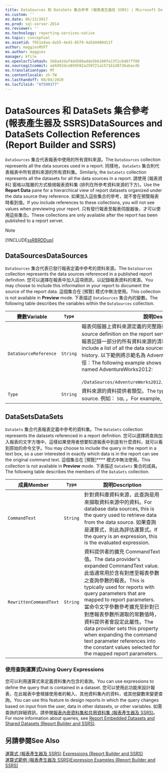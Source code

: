 ```yaml
---
title: DataSources 和 DataSets 集合參考 (報表產生器及 SSRS) | Microsoft Docs
ms.custom: ''
ms.date: 06/13/2017
ms.prod: sql-server-2014
ms.reviewer: ''
ms.technology: reporting-services-native
ms.topic: conceptual
ms.assetid: f951a4aa-da55-4e43-8579-4a5d4480d11f
author: maggiesMSFT
ms.author: maggies
manager: kfile
ms.openlocfilehash: 560a42daf4d4580adde5b6100fe23f2c646fff08
ms.sourcegitcommit: ad4d92dce894592a259721a1571b1d8736abacdb
ms.translationtype: MT
ms.contentlocale: zh-TW
ms.lasthandoff: 08/04/2020
ms.locfileid: "87599377"
---
```

# <a name="datasources-and-datasets-collection-references-report-builder-and-ssrs"></a><span data-ttu-id="0d08b-102">DataSources 和 DataSets 集合參考 (報表產生器及 SSRS)</span><span class="sxs-lookup"><span data-stu-id="0d08b-102">DataSources and DataSets Collection References (Report Builder and SSRS)</span></span>
  <span data-ttu-id="0d08b-103">`DataSources` 集合代表報表中使用的所有資料來源。</span><span class="sxs-lookup"><span data-stu-id="0d08b-103">The `DataSources` collection represents all the data sources used in a report.</span></span> <span data-ttu-id="0d08b-104">同樣地，`DataSets` 集合則代表報表中所有資料來源的所有資料集。</span><span class="sxs-lookup"><span data-stu-id="0d08b-104">Similarly, the `DataSets` collection represents all the datasets for all the data sources in a report.</span></span> <span data-ttu-id="0d08b-105">請使用 [報表資料]  窗格以階層的方式檢視報表資料集 (排列在所參考資料來源的下方)。</span><span class="sxs-lookup"><span data-stu-id="0d08b-105">Use the **Report Data** pane for a hierarchical view of report datasets organized under the data source they reference.</span></span> <span data-ttu-id="0d08b-106">如果加入這些集合的參考，就不會在預覽報表時看到值。</span><span class="sxs-lookup"><span data-stu-id="0d08b-106">If you include references to these collections, you will not see values when previewing your report.</span></span> <span data-ttu-id="0d08b-107">只有發行報表至報表伺服器後，才可以使用這些集合。</span><span class="sxs-lookup"><span data-stu-id="0d08b-107">These collections are only available after the report has been published to a report server.</span></span>  
  
> [!NOTE]  
>  [!INCLUDE[ssRBRDDup](../../includes/ssrbrddup-md.md)]  
  
## <a name="datasources"></a><span data-ttu-id="0d08b-108">DataSources</span><span class="sxs-lookup"><span data-stu-id="0d08b-108">DataSources</span></span>  
 <span data-ttu-id="0d08b-109">`DataSources` 集合代表已發行報表定義中參考的資料來源。</span><span class="sxs-lookup"><span data-stu-id="0d08b-109">The `DataSources` collection represents the data sources referenced in a published report definition.</span></span> <span data-ttu-id="0d08b-110">您可以選擇在報表中加入這項資訊，以記錄報表資料的來源。</span><span class="sxs-lookup"><span data-stu-id="0d08b-110">You may choose to include this information in your report to document the source of the report data.</span></span> <span data-ttu-id="0d08b-111">這個集合在 [預覽]  模式中無法使用。</span><span class="sxs-lookup"><span data-stu-id="0d08b-111">This collection is not available in **Preview** mode.</span></span> <span data-ttu-id="0d08b-112">下表描述 `DataSources` 集合內的變數。</span><span class="sxs-lookup"><span data-stu-id="0d08b-112">The following table describes the variables within the `DataSources` collection.</span></span>  
  
|<span data-ttu-id="0d08b-113">**變數**</span><span class="sxs-lookup"><span data-stu-id="0d08b-113">**Variable**</span></span>|`Type`|<span data-ttu-id="0d08b-114">**說明**</span><span class="sxs-lookup"><span data-stu-id="0d08b-114">**Description**</span></span>|  
|------------------|--------------|---------------------|  
|`DataSourceReference`|`String`|<span data-ttu-id="0d08b-115">報表伺服器上資料來源定義的完整路徑。</span><span class="sxs-lookup"><span data-stu-id="0d08b-115">The full path of the data source definition on the report server.</span></span> <span data-ttu-id="0d08b-116">例如，您可以包含報表用來做為報表記錄一部分的所有資料來源的清單。</span><span class="sxs-lookup"><span data-stu-id="0d08b-116">For example, you might include a list of all the data sources a report used as part of a report history.</span></span> <span data-ttu-id="0d08b-117">以下範例將示範名為 AdventureWorks2012 的資料來源完整路徑：</span><span class="sxs-lookup"><span data-stu-id="0d08b-117">The following example shows the full path for the data source named AdventureWorks2012:</span></span><br /><br /> <span data-ttu-id="0d08b-118">`/DataSources/AdventureWorks2012`.</span><span class="sxs-lookup"><span data-stu-id="0d08b-118">`/DataSources/AdventureWorks2012`.</span></span>|  
|`Type`|`String`|<span data-ttu-id="0d08b-119">資料來源的資料提供者類型。</span><span class="sxs-lookup"><span data-stu-id="0d08b-119">The type of data provider for the data source.</span></span> <span data-ttu-id="0d08b-120">例如： `SQL` 。</span><span class="sxs-lookup"><span data-stu-id="0d08b-120">For example, `SQL`.</span></span>|  
  
## <a name="datasets"></a><span data-ttu-id="0d08b-121">DataSets</span><span class="sxs-lookup"><span data-stu-id="0d08b-121">DataSets</span></span>  
 <span data-ttu-id="0d08b-122">`DataSets` 集合代表報表定義中參考的資料集。</span><span class="sxs-lookup"><span data-stu-id="0d08b-122">The `DataSets` collection represents the datasets referenced in a report definition.</span></span> <span data-ttu-id="0d08b-123">您可以選擇將查詢加入報表的文字方塊中，這樣如果使用者想要知道報表中到底有什麼資料，就可以看到原始的命令文字。</span><span class="sxs-lookup"><span data-stu-id="0d08b-123">You may choose to include the query in the report in a text box, so a user interested in exactly which data is in the report can see the original command text.</span></span> <span data-ttu-id="0d08b-124">這個集合在 [預覽]\*\*\*\* 模式中無法使用。</span><span class="sxs-lookup"><span data-stu-id="0d08b-124">This collection is not available in **Preview** mode.</span></span> <span data-ttu-id="0d08b-125">下表描述 `DataSets` 集合的成員。</span><span class="sxs-lookup"><span data-stu-id="0d08b-125">The following table describes the members of the `DataSets` collection.</span></span>  
  
|<span data-ttu-id="0d08b-126">**成員**</span><span class="sxs-lookup"><span data-stu-id="0d08b-126">**Member**</span></span>|`Type`|<span data-ttu-id="0d08b-127">**說明**</span><span class="sxs-lookup"><span data-stu-id="0d08b-127">**Description**</span></span>|  
|----------------|--------------|---------------------|  
|`CommandText`|`String`|<span data-ttu-id="0d08b-128">針對資料庫資料來源，此查詢是用來擷取資料來源中的資料。</span><span class="sxs-lookup"><span data-stu-id="0d08b-128">For database data sources, this is the query used to retrieve data from the data source.</span></span> <span data-ttu-id="0d08b-129">如果查詢是運算式，則此為評估運算式。</span><span class="sxs-lookup"><span data-stu-id="0d08b-129">If the query is an expression, this is the evaluated expression.</span></span>|  
|`RewrittenCommandText`|`String`|<span data-ttu-id="0d08b-130">資料提供者的擴充 CommandText 值。</span><span class="sxs-lookup"><span data-stu-id="0d08b-130">The data provider's expanded CommandText value.</span></span> <span data-ttu-id="0d08b-131">此值通常用於含有對應至報表參數之查詢參數的報表。</span><span class="sxs-lookup"><span data-stu-id="0d08b-131">This is typically used for reports with query parameters that are mapped to report parameters.</span></span> <span data-ttu-id="0d08b-132">當命令文字參數參考擴充至針對已對應報表參數所選取的常數值時，資料提供者會設定此屬性。</span><span class="sxs-lookup"><span data-stu-id="0d08b-132">The data provider sets this property when expanding the command text parameter references into the constant values selected for the mapped report parameters.</span></span>|  
  
### <a name="using-query-expressions"></a><span data-ttu-id="0d08b-133">使用查詢運算式</span><span class="sxs-lookup"><span data-stu-id="0d08b-133">Using Query Expressions</span></span>  
 <span data-ttu-id="0d08b-134">您可以利用運算式來定義資料集內包含的查詢。</span><span class="sxs-lookup"><span data-stu-id="0d08b-134">You can use expressions to define the query that is contained in a dataset.</span></span> <span data-ttu-id="0d08b-135">您可以使用此功能來設計報表，在此報表中會根據使用者的輸入、其他資料集內的資料，或其他變數來變更查詢。</span><span class="sxs-lookup"><span data-stu-id="0d08b-135">You can use this feature to design reports in which the query changes based on input from the user, data in other datasets, or other variables.</span></span> <span data-ttu-id="0d08b-136">如需查詢的詳細資訊，請參閱[報表內嵌資料集和共用資料集 &#40;報表產生器及 SSRS&#41;](../report-data/report-embedded-datasets-and-shared-datasets-report-builder-and-ssrs.md)。</span><span class="sxs-lookup"><span data-stu-id="0d08b-136">For more information about queries, see [Report Embedded Datasets and Shared Datasets &#40;Report Builder and SSRS&#41;](../report-data/report-embedded-datasets-and-shared-datasets-report-builder-and-ssrs.md).</span></span>  
  
## <a name="see-also"></a><span data-ttu-id="0d08b-137">另請參閱</span><span class="sxs-lookup"><span data-stu-id="0d08b-137">See Also</span></span>  
 <span data-ttu-id="0d08b-138">[運算式 &#40;報表產生器及 SSRS&#41;](expressions-report-builder-and-ssrs.md) </span><span class="sxs-lookup"><span data-stu-id="0d08b-138">[Expressions &#40;Report Builder and SSRS&#41;](expressions-report-builder-and-ssrs.md) </span></span>  
 [<span data-ttu-id="0d08b-139">運算式範例 &#40;報表產生器及 SSRS&#41;</span><span class="sxs-lookup"><span data-stu-id="0d08b-139">Expression Examples &#40;Report Builder and SSRS&#41;</span></span>](expression-examples-report-builder-and-ssrs.md)  
  
  
